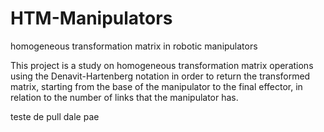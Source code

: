 # HTM-Manipulators
homogeneous transformation matrix in robotic manipulators

This project is a study on homogeneous transformation matrix operations using the Denavit-Hartenberg notation in order to return the transformed matrix, starting from the base of the manipulator to the final effector, in relation to the number of links that the manipulator has.

teste de pull dale pae